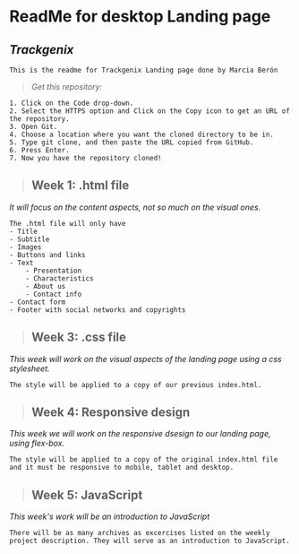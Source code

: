 # ReadMe for desktop Landing page 
## _Trackgenix_

``` 
This is the readme for Trackgenix Landing page done by Marcia Berón 
```
>  _Get this repository:_
```
1. Click on the Code drop-down.
2. Select the HTTPS option and Click on the Copy icon to get an URL of the repository.
3. Open Git.
4. Choose a location where you want the cloned directory to be in.
5. Type git clone, and then paste the URL copied from GitHub.
6. Press Enter.
7. Now you have the repository cloned!
```
>## Week 1: .html file
_It will focus on the content aspects, not so much on the visual ones._

```
The .html file will only have
- Title
- Subtitle
- Images
- Buttons and links
- Text
    - Presentation
    - Characteristics
    - About us
    - Contact info
- Contact form
- Footer with social networks and copyrights
```

>## Week 3: .css file
_This week will work on the visual aspects of the landing page using a css stylesheet._ 

```
The style will be applied to a copy of our previous index.html.
```
>## Week 4: Responsive design
_This week we will work on the responsive dsesign to our landing page, using flex-box._
```
The style will be applied to a copy of the original index.html file and it must be responsive to mobile, tablet and desktop.
```
>## Week 5: JavaScript
_This week's work will be an introduction to JavaScript_
```
There will be as many archives as excercises listed on the weekly project description. They will serve as an introduction to JavaScript.
```